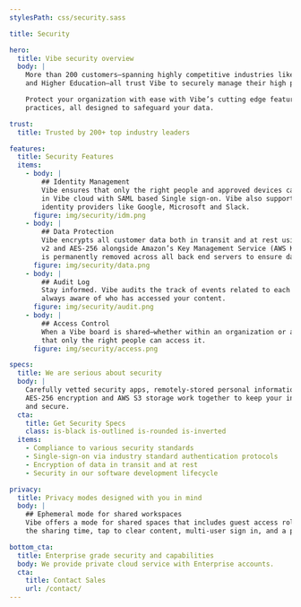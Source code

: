 ```yaml
---
stylesPath: css/security.sass

title: Security

hero:
  title: Vibe security overview
  body: |
    More than 200 customers–spanning highly competitive industries like Technology, Consulting, Aerospace
    and Higher Education–all trust Vibe to securely manage their high priority projects.

    Protect your organization with ease with Vibe’s cutting edge features and state-of-the-art security
    practices, all designed to safeguard your data.

trust:
  title: Trusted by 200+ top industry leaders

features:
  title: Security Features
  items:
    - body: |
        ## Identity Management
        Vibe ensures that only the right people and approved devices can access user’s or team’s content
        in Vibe cloud with SAML based Single sign-on. Vibe also support OAuth sign in from trusted
        identity providers like Google, Microsoft and Slack.
      figure: img/security/idm.png
    - body: |
        ## Data Protection
        Vibe encrypts all customer data both in transit and at rest using industry standards like SSL
        v2 and AES-256 alongside Amazon’s Key Management Service (AWS KMS). Deleted user content
        is permanently removed across all back end servers to ensure data governance policy.
      figure: img/security/data.png
    - body: |
        ## Audit Log
        Stay informed. Vibe audits the track of events related to each individual canvas, so you’re
        always aware of who has accessed your content.
      figure: img/security/audit.png
    - body: |
        ## Access Control
        When a Vibe board is shared–whether within an organization or across the world–Vibe ensures
        that only the right people can access it.
      figure: img/security/access.png

specs:
  title: We are serious about security
  body: |
    Carefully vetted security apps, remotely-stored personal information, trusted identity providers,
    AES-256 encryption and AWS S3 storage work together to keep your intellectual property safe
    and secure.
  cta:
    title: Get Security Specs
    class: is-black is-outlined is-rounded is-inverted
  items:
    - Compliance to various security standards
    - Single-sign-on via industry standard authentication protocols
    - Encryption of data in transit and at rest
    - Security in our software development lifecycle

privacy:
  title: Privacy modes designed with you in mind
  body: |
    ## Ephemeral mode for shared workspaces
    Vibe offers a mode for shared spaces that includes guest access roles, an expiring code to limit
    the sharing time, tap to clear content, multi-user sign in, and a permission control on every canvas.

bottom_cta:
  title: Enterprise grade security and capabilities
  body: We provide private cloud service with Enterprise accounts.
  cta:
    title: Contact Sales
    url: /contact/
---
```

